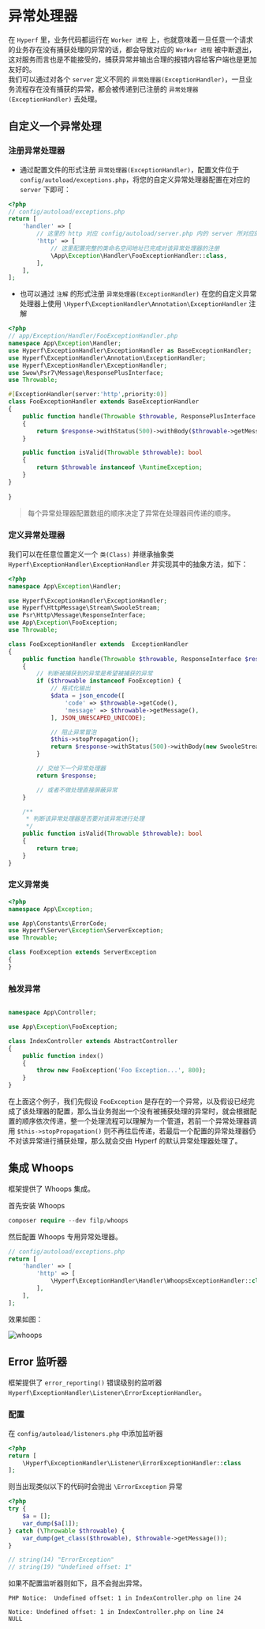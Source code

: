 # 异常处理器

在 `Hyperf` 里，业务代码都运行在 `Worker 进程` 上，也就意味着一旦任意一个请求的业务存在没有捕获处理的异常的话，都会导致对应的 `Worker 进程` 被中断退出，这对服务而言也是不能接受的，捕获异常并输出合理的报错内容给客户端也是更加友好的。   
我们可以通过对各个 `server` 定义不同的 `异常处理器(ExceptionHandler)`，一旦业务流程存在没有捕获的异常，都会被传递到已注册的 `异常处理器(ExceptionHandler)` 去处理。

## 自定义一个异常处理

### 注册异常处理器


* 通过配置文件的形式注册 `异常处理器(ExceptionHandler)`，配置文件位于 `config/autoload/exceptions.php`，将您的自定义异常处理器配置在对应的 `server` 下即可：

```php
<?php
// config/autoload/exceptions.php
return [
    'handler' => [
        // 这里的 http 对应 config/autoload/server.php 内的 server 所对应的 name 值
        'http' => [
            // 这里配置完整的类命名空间地址已完成对该异常处理器的注册
            \App\Exception\Handler\FooExceptionHandler::class,
        ],    
    ],
];
```

* 也可以通过 `注解` 的形式注册 `异常处理器(ExceptionHandler)` 在您的自定义异常处理器上使用 `\Hyperf\ExceptionHandler\Annotation\ExceptionHandler` 注解

```php
<?php
// app/Exception/Handler/FooExceptionHandler.php
namespace App\Exception\Handler;
use Hyperf\ExceptionHandler\ExceptionHandler as BaseExceptionHandler;
use Hyperf\ExceptionHandler\Annotation\ExceptionHandler;
use Hyperf\ExceptionHandler\ExceptionHandler;
use Swow\Psr7\Message\ResponsePlusInterface;
use Throwable;

#[ExceptionHandler(server:'http',priority:0)]
class FooExceptionHandler extends BaseExceptionHandler
{
    public function handle(Throwable $throwable, ResponsePlusInterface $response)
    {
        return $response->withStatus(500)->withBody($throwable->getMessage());
    }

    public function isValid(Throwable $throwable): bool
    {
        return $throwable instanceof \RuntimeException;
    }
}
    
}
```


> 每个异常处理器配置数组的顺序决定了异常在处理器间传递的顺序。

### 定义异常处理器

我们可以在任意位置定义一个 `类(Class)` 并继承抽象类 ` Hyperf\ExceptionHandler\ExceptionHandler` 并实现其中的抽象方法，如下：

```php
<?php
namespace App\Exception\Handler;

use Hyperf\ExceptionHandler\ExceptionHandler;
use Hyperf\HttpMessage\Stream\SwooleStream;
use Psr\Http\Message\ResponseInterface;
use App\Exception\FooException;
use Throwable;

class FooExceptionHandler extends  ExceptionHandler
{
    public function handle(Throwable $throwable, ResponseInterface $response)
    {
        // 判断被捕获到的异常是希望被捕获的异常
        if ($throwable instanceof FooException) {
            // 格式化输出
            $data = json_encode([
                'code' => $throwable->getCode(),
                'message' => $throwable->getMessage(),
            ], JSON_UNESCAPED_UNICODE);

            // 阻止异常冒泡
            $this->stopPropagation();
            return $response->withStatus(500)->withBody(new SwooleStream($data));
        }

        // 交给下一个异常处理器
        return $response;

        // 或者不做处理直接屏蔽异常
    }

    /**
     * 判断该异常处理器是否要对该异常进行处理
     */
    public function isValid(Throwable $throwable): bool
    {
        return true;
    }
}
```

### 定义异常类

```php
<?php
namespace App\Exception;

use App\Constants\ErrorCode;
use Hyperf\Server\Exception\ServerException;
use Throwable;

class FooException extends ServerException
{
}
```

### 触发异常

```php

namespace App\Controller;

use App\Exception\FooException;

class IndexController extends AbstractController
{
    public function index()
    {
        throw new FooException('Foo Exception...', 800);
    }
}

```
在上面这个例子，我们先假设 `FooException` 是存在的一个异常，以及假设已经完成了该处理器的配置，那么当业务抛出一个没有被捕获处理的异常时，就会根据配置的顺序依次传递，整一个处理流程可以理解为一个管道，若前一个异常处理器调用 `$this->stopPropagation()` 则不再往后传递，若最后一个配置的异常处理器仍不对该异常进行捕获处理，那么就会交由 Hyperf 的默认异常处理器处理了。

## 集成 Whoops

框架提供了 Whoops 集成。

首先安装 Whoops
```php
composer require --dev filp/whoops
```

然后配置 Whoops 专用异常处理器。

```php
// config/autoload/exceptions.php
return [
    'handler' => [
        'http' => [
            \Hyperf\ExceptionHandler\Handler\WhoopsExceptionHandler::class,
        ],    
    ],
];
```

效果如图：

![whoops](/imgs/whoops.png)


## Error 监听器

框架提供了 `error_reporting()` 错误级别的监听器 `Hyperf\ExceptionHandler\Listener\ErrorExceptionHandler`。

### 配置

在 `config/autoload/listeners.php` 中添加监听器

```php
<?php
return [
    \Hyperf\ExceptionHandler\Listener\ErrorExceptionHandler::class
];
```

则当出现类似以下的代码时会抛出 `\ErrorException` 异常

```php
<?php
try {
    $a = [];
    var_dump($a[1]);
} catch (\Throwable $throwable) {
    var_dump(get_class($throwable), $throwable->getMessage());
}

// string(14) "ErrorException"
// string(19) "Undefined offset: 1"
```

如果不配置监听器则如下，且不会抛出异常。

```
PHP Notice:  Undefined offset: 1 in IndexController.php on line 24

Notice: Undefined offset: 1 in IndexController.php on line 24
NULL
```

